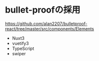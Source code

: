 # bullet-proofの採用
https://github.com/alan2207/bulletproof-react/tree/master/src/components/Elements


- Nuxt3
- vuetify3
- TypeScript
- swiper

